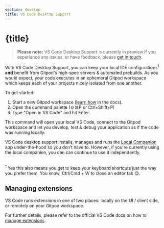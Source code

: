 ```yaml
---
section: develop
title: VS Code Desktop Support
---
```


<script context="module">
  export const prerender = true;
</script>

# {title}

> **Please note:** VS Code Desktop Support is currently in preview If you experience any issues, or have feedback, please [get in touch](https://www.gitpod.io/support).

With VS Code Desktop Support, you can keep your local IDE configurations<sup>1</sup> **and** benefit from Gitpod's high-spec servers & automated prebuilds. As you would expect, your code executes in an ephemeral Gitpod workspace which keeps each of your projects nicely isolated from one another.

To get started:

1. Start a new Gitpod workspace ([learn how](/docs/getting-started) in the docs).
1. Open the command palette (⇧⌘P or Ctrl+Shift+P)
1. Type "Open in VS Code" and hit Enter.

This command will open your local VS Code, connect to the Gitpod workspace and let you develop, test & debug your application as if the code was running locally.

VS Code desktop support installs, manages and runs the [Local Companion](/docs/develop/local-companion) app under-the-hood so you don't have to. However, if you're currently using the local companion, you can can continue to use it independently.

<br />
<sup>1</sup> Yes this also means you get to keep your keyboard shortcuts just the way you prefer them. You know, Ctrl/Cmd + W to close an editor tab 😉.

## Managing extensions

VS Code runs extensions in one of two places: locally on the UI / client side, or remotely on your Gitpod workspace.

For further details, please refer to the official VS Code docs on how to [manage extensions](https://code.visualstudio.com/docs/remote/ssh#_managing-extensions).
